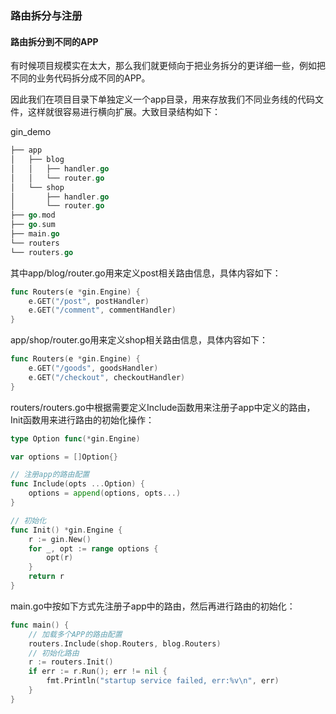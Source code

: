 ### 路由拆分与注册
#### 路由拆分到不同的APP

有时候项目规模实在太大，那么我们就更倾向于把业务拆分的更详细一些，例如把不同的业务代码拆分成不同的APP。

因此我们在项目目录下单独定义一个app目录，用来存放我们不同业务线的代码文件，这样就很容易进行横向扩展。大致目录结构如下：

gin_demo

```go
├── app
│   ├── blog
│   │   ├── handler.go
│   │   └── router.go
│   └── shop
│       ├── handler.go
│       └── router.go
├── go.mod
├── go.sum
├── main.go
└── routers
└── routers.go

```

其中app/blog/router.go用来定义post相关路由信息，具体内容如下：

```go
func Routers(e *gin.Engine) {
    e.GET("/post", postHandler)
    e.GET("/comment", commentHandler)
}
```

app/shop/router.go用来定义shop相关路由信息，具体内容如下：

```go
func Routers(e *gin.Engine) {
    e.GET("/goods", goodsHandler)
    e.GET("/checkout", checkoutHandler)
}
```

routers/routers.go中根据需要定义Include函数用来注册子app中定义的路由，Init函数用来进行路由的初始化操作：

```go
type Option func(*gin.Engine)

var options = []Option{}

// 注册app的路由配置
func Include(opts ...Option) {
    options = append(options, opts...)
}

// 初始化
func Init() *gin.Engine {
    r := gin.New()
    for _, opt := range options {
        opt(r)
    }
    return r
}
```

main.go中按如下方式先注册子app中的路由，然后再进行路由的初始化：

```go
func main() {
    // 加载多个APP的路由配置
    routers.Include(shop.Routers, blog.Routers)
    // 初始化路由
    r := routers.Init()
    if err := r.Run(); err != nil {
        fmt.Println("startup service failed, err:%v\n", err)
    }
}
```

